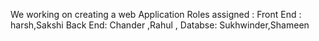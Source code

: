 We working on creating a web Application 
Roles assigned : Front End : harsh,Sakshi
                Back End: Chander ,Rahul , 
                Databse: Sukhwinder,Shameen
